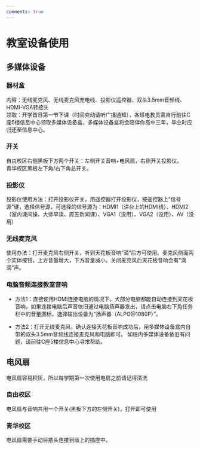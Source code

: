 ```yaml
---
comments: true
---
```


# 教室设备使用

## 多媒体设备

### 器材盒
内容：无线麦克风、无线麦克风充电线、投影仪遥控器、双头3.5mm音频线、HDMI-VGA转接头<br>
领取：开学首日第一节下课（时间变动请听广播通知），各班电教员需自行前往C座5楼信息中心领取多媒体设备盒，多媒体设备盒将会陪伴你高中三年，毕业时应归还至信息中心。


### 开关
自由校区右侧黑板下方两个开关：左侧开关音响+电风扇，右侧开关投影仪。<br>
青华校区黑板左下角/右下角总开关。<br>

### 投影仪
投影仪使用方法：打开投影仪开关，用遥控器打开投影仪，按遥控器上“信号源”键，选择信号源，可选择的信号源为：HDMI1（讲台上的HDMI线）、HDMI2（室内课间操、大师早读、周五新闻课）、VGA1（没用）、VGA2（没用）、AV（没用）

### 无线麦克风
使用办法：打开麦克风右侧开关，听到天花板音响“滴”后方可使用。麦克风侧面两个实体按钮，上方音量增大，下方音量减小。关闭麦克风后天花板音响会有“滴滴”声。

### 电脑音频连接教室音响

- 方法1：直接使用HDMI连接电脑的情况下，大部分电脑都能自动连接到天花板音响，如果连接电脑后声音依旧通过电脑扬声器发出，请点击电脑右下角任务栏中的音量图标，选择输出设备为“扬声器（ALPO@1080P）”。

- 方法2：打开无线麦克风，确认连接天花板音响成功后，用多媒体设备盒内自带的双头3.5mm音频线连接麦克风和电脑即可。
如班内多媒体设备依旧有问题，请前往C座5楼信息中心寻求帮助。

## 电风扇
电风扇容易积灰，所以每学期第一次使用电扇之前请记得清洗
### 自由校区
电风扇与音响共用一个开关(黑板下方的左侧开关)，打开即可使用
### 青华校区
电风扇需要手动将插头连接到墙上的插座中。
